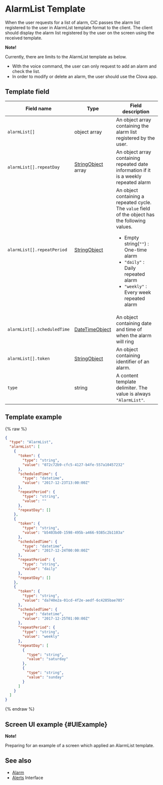 # AlarmList Template
When the user requests for a list of alarm, CIC passes the alarm list registered to the user in AlarmList template format to the client. The client should display the alarm list registered by the user on the screen using the received template.

<div class="note">
<p><strong>Note!</strong></p>
<p>Currently, there are limits to the AlarmList template as below.</p>
<ul>
  <li>With the voice command, the user can only request to add an alarm and check the list.</li>
  <li>In order to modify or delete an alarm, the user should use the Clova app.</li>
</ul>
</div>

## Template field

| Field name       | Type    | Field description                     |
|---------------|---------|-----------------------------|
| `alarmList[]`               | object array  | An object array containing the alarm list registered by the user.                                                                                          |
| `alarmList[].repeatDay`     | [StringObject](/CIC/References/ContentTemplates/Shared_Objects.md#StringObject) array | An object array containing repeated date information if it is a weekly repeated alarm |  |
| `alarmList[].repeatPeriod`  | [StringObject](/CIC/References/ContentTemplates/Shared_Objects.md#StringObject)     | An object containing a repeated cycle. The `value` field of the object has the following values. <ul><li>Empty string(<code>""</code>) : One-time alarm</li><li><code>"daily"</code> : Daily repeated alarm</li><li><code>"weekly"</code> : Every week repeated alarm</li></ul> |
| `alarmList[].scheduledTime` | [DateTimeObject](/CIC/References/ContentTemplates/Shared_Objects.md#DateTimeObject) | An object containing date and time of when the alarm will ring                       |
| `alarmList[].token`         | [StringObject](/CIC/References/ContentTemplates/Shared_Objects.md#StringObject)     | An object containing identifier of an alarm.                               |
| `type`                      | string                                                                              | A content template delimiter. The value is always `"AlarmList"`.             |

## Template example

{% raw %}

```json
{
  "type": "AlarmList",
  "alarmList": [
    {
      "token": {
        "type": "string",
        "value": "072c72b9-cfc5-4127-b4fe-557a10457232"
      },
      "scheduledTime": {
        "type": "datetime",
        "value": "2017-12-23T13:00:00Z"
      },
      "repeatPeriod": {
        "type": "string",
        "value": ""
      },
      "repeatDay": []
    },
    {
      "token": {
        "type": "string",
        "value": "b5403bd0-1598-495b-a466-9385c2b1103a"
      },
      "scheduledTime": {
        "type": "datetime",
        "value": "2017-12-24T00:00:00Z"
      },
      "repeatPeriod": {
        "type": "string",
        "value": "daily"
      },
      "repeatDay": []
    },
    {
      "token": {
        "type": "string",
        "value": "da740e2a-01cd-4f2e-aedf-6c4285bae785"
      },
      "scheduledTime": {
        "type": "datetime",
        "value": "2017-12-25T01:00:00Z"
      },
      "repeatPeriod": {
        "type": "string",
        "value": "weekly"
      },
      "repeatDay": [
        {
          "type": "string",
          "value": "saturday"
        },
        {
          "type": "string",
          "value": "sunday"
        }
      ]
    }
  ]
}
```

{% endraw %}

## Screen UI example {#UIExample}

<div class="note">
<p><strong>Note!</strong></p>
<p>Preparing for an example of a screen which applied an AlarmList template.</p>
</div>

## See also
* [Alarm](/CIC/References/ContentTemplates/Alarm.md)
* [Alerts](/CIC/References/CICInterface/Alerts.md) Interface
